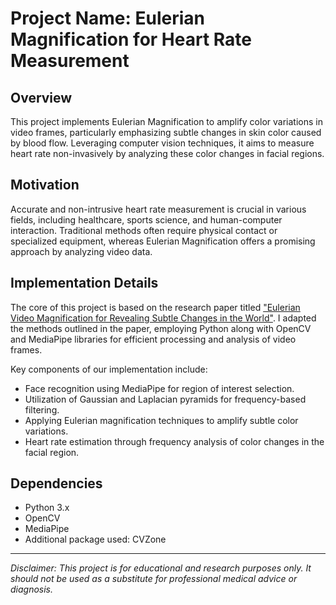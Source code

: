 # Project Name: Eulerian Magnification for Heart Rate Measurement

## Overview
This project implements Eulerian Magnification to amplify color variations in video frames, particularly emphasizing subtle changes in skin color caused by blood flow. Leveraging computer vision techniques, it aims to measure heart rate non-invasively by analyzing these color changes in facial regions.

## Motivation
Accurate and non-intrusive heart rate measurement is crucial in various fields, including healthcare, sports science, and human-computer interaction. Traditional methods often require physical contact or specialized equipment, whereas Eulerian Magnification offers a promising approach by analyzing video data.

## Implementation Details
The core of this project is based on the research paper titled ["Eulerian Video Magnification for Revealing Subtle Changes in the World"](https://people.csail.mit.edu/mrub/papers/vidmag.pdf). I adapted the methods outlined in the paper, employing Python along with OpenCV and MediaPipe libraries for efficient processing and analysis of video frames.

Key components of our implementation include:
- Face recognition using MediaPipe for region of interest selection.
- Utilization of Gaussian and Laplacian pyramids for frequency-based filtering.
- Applying Eulerian magnification techniques to amplify subtle color variations.
- Heart rate estimation through frequency analysis of color changes in the facial region.

## Dependencies
- Python 3.x
- OpenCV
- MediaPipe
- Additional package used: CVZone
---

*Disclaimer: This project is for educational and research purposes only. It should not be used as a substitute for professional medical advice or diagnosis.*
